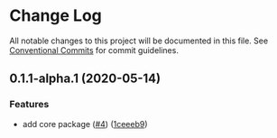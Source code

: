 # Change Log

All notable changes to this project will be documented in this file.
See [Conventional Commits](https://conventionalcommits.org) for commit guidelines.

## 0.1.1-alpha.1 (2020-05-14)


### Features

* add core package ([#4](https://github.com/stenciled/stenciled/issues/4)) ([1ceeeb9](https://github.com/stenciled/stenciled/commit/1ceeeb95bfd0fa805921b5f49b4d09b9646d60ff))
